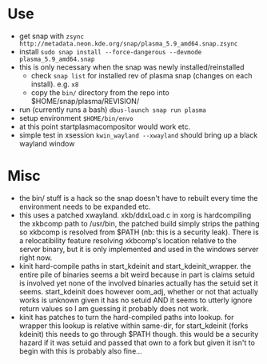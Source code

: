# Use

- get snap with `zsync http://metadata.neon.kde.org/snap/plasma_5.9_amd64.snap.zsync`
- install `sudo snap install --force-dangerous --devmode plasma_5.9_amd64.snap`
- this is only necessary when the snap was newly installed/reinstalled
  - check `snap list` for installed rev of plasma snap (changes on each install). e.g. `x8`
  - copy the `bin/` directory from the repo into $HOME/snap/plasma/REVISION/
- run (currently runs a bash) `dbus-launch snap run plasma`
- setup environment `$HOME/bin/envo`
- at this point startplasmacompositor would work etc.
- simple test in xsession `kwin_wayland --xwayland` should bring up a black wayland window

# Misc

- the bin/ stuff is a hack so the snap doesn't have to rebuilt every time the environment needs to be expanded etc.
- this uses a patched xwayland. xkb/ddxLoad.c in xorg is hardcompiling the xkbcomp path to /usr/bin, the patched build simply strips the pathing so xkbcomp is resolved from $PATH (nb: this is a security leak). There is a relocatibility feature resolving xkbcomp's location relative to the server binary, but it is only implemented and used in the windows server right now.
- kinit hard-compile paths in start_kdeinit and start_kdeinit_wrapper. the entire pile of binaries seems a bit weird because in part is claims setuid is involved yet none of the involved binaries actually has the setuid set it seems. start_kdeinit does however oom_adj, whether or not that actually works is unknown given it has no setuid AND it seems to utterly ignore return values so I am guessing it probably does not work.
- kinit has patches to turn the hard-compiled paths into lookup. for wrapper this lookup is relative within same-dir, for start_kdeinit (forks kdeinit) this needs to go through $PATH though. this would be a security hazard if it was setuid and passed that own to a fork but given it isn't to begin with this is probably also fine...
